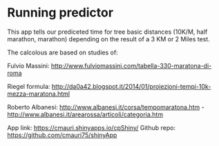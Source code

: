 # Running predictor

This app tells our prediceted time for tree basic distances (10K/M, half marathon, marathon) depending on the result of a 3 KM or 2 Miles test.

The calcolous are based on studies of:

Fulvio Massini: http://www.fulviomassini.com/tabella-330-maratona-di-roma

Riegel formula: http://da0a42.blogspot.it/2014/01/proiezioni-tempi-10k-mezza-maratona.html

Roberto Albanesi:
http://www.albanesi.it/corsa/tempomaratona.htm - 
http://www.albanesi.it/arearossa/articoli/categoria.htm

App link: https://cmauri.shinyapps.io/cpShiny/
Github repo: https://github.com/cmauri75/shinyApp
